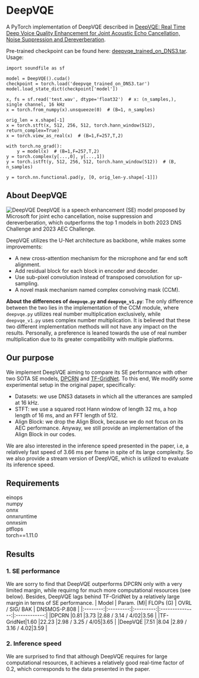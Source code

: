 # DeepVQE
A PyTorch implementation of DeepVQE described in [DeepVQE: Real Time Deep Voice Quality Enhancement for Joint Acoustic Echo Cancellation, Noise Suppression and Dereverberation](https://arxiv.org/pdf/2306.03177.pdf).

Pre-trained checkpoint can be found here: [deepvqe_trained_on_DNS3.tar](https://drive.google.com/file/d/1pyX0mfQ5HWfpIC45hnImsBvjElo33EXn/view?usp=drive_link). Usage:
```
import soundfile as sf

model = DeepVQE().cuda()
checkpoint = torch.load('deepvqe_trained_on_DNS3.tar')
model.load_state_dict(checkpoint['model'])

x, fs = sf.read('test.wav', dtype='float32')  # x: (n_samples,), single channel, 16 kHz
x = torch.from_numpy(x).unsqueeze(0)  # (B=1, n_samples)

orig_len = x.shape[-1]
x = torch.stft(x, 512, 256, 512, torch.hann_window(512), return_complex=True)
x = torch.view_as_real(x)  # (B=1,F=257,T,2)

with torch.no_grad():
    y = model(x)  # (B=1,F=257,T,2)
y = torch.complex(y[...,0], y[...,1])
y = torch.istft(y, 512, 256, 512, torch.hann_window(512))  # (B, n_samples)

y = torch.nn.functional.pad(y, [0, orig_len-y.shape[-1]])
```

## About DeepVQE
![DeepVQE](https://github.com/Xiaobin-Rong/deepvqe/blob/main/pictures/DeepVQE.PNG)
DeepVQE is a speech enhancement (SE) model proposed by Microsoft for joint echo cancellation, noise suppression and dereverberation, which outperforms the top 1 models in both 2023 DNS Challenge and 2023 AEC Challenge.

DeepVQE utilizes the U-Net architecture as backbone, while makes some improvements:
* A new cross-attention mechanism for the microphone and far end soft alignment.
* Add residual block for each block in encoder and decoder.
* Use sub-pixel convolution instead of transposed convolution for up-sampling.
* A novel mask mechanism named complex convolving mask (CCM).

**About the differences of `deepvqe.py` and `deepvqe_v1.py`**: The only difference between the two lies in the implementation of the CCM module, where `deepvqe.py` utilizes real number multiplication exclusively, while `deepvqe_v1.py` uses complex number multiplication. It is believed that these two different implementation methods will not have any impact on the results. Personally, a preference is leaned towards the use of real number multiplication due to its greater compatibility with multiple platforms.

## Our purpose
We implement DeepVQE aiming to compare its SE performance with other two SOTA SE models, [DPCRN](https://arxiv.org/pdf/2107.05429.pdf) and [TF-GridNet](https://arxiv.org/pdf/2211.12433.pdf). To this end, We modify some experimental setup in the original paper, specifically:
* Datasets: we use DNS3 datasets in which all the utterances are sampled at 16 kHz.
* STFT: we use a squared root Hann window of length 32 ms, a hop length of 16 ms, and an FFT length of 512.
* Align Block: we drop the Align Block, because we do not focus on its AEC performance. Anyway, we still provide an implementation of the Align Block in our codes.

We are also interested in the inference speed presented in the paper, i.e, a relatively fast speed of 3.66 ms per frame in spite of its large complexity. So we also provide a stream version of DeepVQE, which is utilized to evaluate its inference speed.

## Requirements
einops <br/>
numpy<br/>
onnx<br/>
onnxruntime<br/>
onnxsim<br/>
ptflops<br/>
torch==1.11.0<br/>

## Results
### 1. SE performance
We are sorry to find that DeepVQE outperforms DPCRN only with a very limited margin, while requirng for much more computational resources (see below). Besides, DeepVQE lags behind TF-GridNet by a relatively large margin in terms of SE performance.
| Model    | Param. (M)| FLOPs (G) | OVRL / SIG/ BAK | DNSMOS-P.808 |
|:--------:|:---------:|:---------:|:---------------:|:------------:|
|DPCRN     |0.81       |3.73       |2.88 / 3.14 / 4/02|3.56         |
|TF-GridNet|1.60       |22.23      |2.98 / 3.25 / 4/05|3.65         |
|DeepVQE   |7.51       |8.04       |2.89 / 3.16 / 4.02|3.59         |


### 2. Inference speed 
We are surprised to find that although DeepVQE requires for large computational resources, it achieves a relatively good real-time factor of 0.2, which corresponds to the data presented in the paper. 
